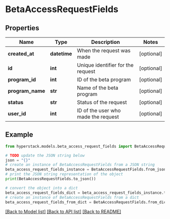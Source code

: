 # BetaAccessRequestFields


## Properties

Name | Type | Description | Notes
------------ | ------------- | ------------- | -------------
**created_at** | **datetime** | When the request was made | [optional] 
**id** | **int** | Unique identifier for the request | [optional] 
**program_id** | **int** | ID of the beta program | [optional] 
**program_name** | **str** | Name of the beta program | [optional] 
**status** | **str** | Status of the request | [optional] 
**user_id** | **int** | ID of the user who made the request | [optional] 

## Example

```python
from hyperstack.models.beta_access_request_fields import BetaAccessRequestFields

# TODO update the JSON string below
json = "{}"
# create an instance of BetaAccessRequestFields from a JSON string
beta_access_request_fields_instance = BetaAccessRequestFields.from_json(json)
# print the JSON string representation of the object
print(BetaAccessRequestFields.to_json())

# convert the object into a dict
beta_access_request_fields_dict = beta_access_request_fields_instance.to_dict()
# create an instance of BetaAccessRequestFields from a dict
beta_access_request_fields_from_dict = BetaAccessRequestFields.from_dict(beta_access_request_fields_dict)
```
[[Back to Model list]](../README.md#documentation-for-models) [[Back to API list]](../README.md#documentation-for-api-endpoints) [[Back to README]](../README.md)


